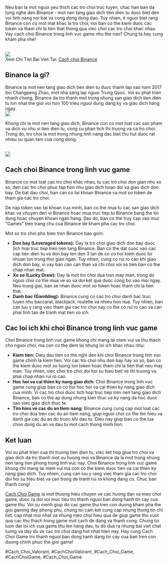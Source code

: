 <p>Neu ban la mot nguoi yeu thich cac tro choi truc tuyen, chac han ban da tung nghe den Binance - mot nen tang giao dich tien dien tu duoc biet den voi tinh nang noi bat va cong dong dong dao. Tuy nhien, it nguoi biet rang Binance con co mot mat khac la tro choi, noi ban co the kiem duoc cac token va tham chi la tien that thong qua viec choi cac tro choi khac nhau. Vay cach choi Binance trong linh vuc game nhu the nao? Chung ta hay cung kham pha nhe!</p><br><img src="https://cachchoigame.com/wp-content/uploads/2025/03/Logo-cachchoigame.com_-800x800.png"></br>
Xem Chi Tiet Bai Viet Tai: <a href="https://cachchoigame.com/cach-choi-binance/">Cach choi Binance</a><h2>Binance la gi?</h2><p>Binance la mot nen tang giao dich tien dien tu duoc thanh lap vao nam 2017 boi Changpeng Zhao, mot nha sang lap nguoi Trung Quoc. Voi su phat trien nhanh chong, Binance da tro thanh mot trong nhung san giao dich tien dien tu lon nhat the gioi voi hon 100 trieu nguoi dung dang ky va giao dich hang ngay.<br><img src="https://cachchoigame.com/wp-content/uploads/2025/03/cach-choi-hui-kham-pha-the-gioi-hui-tu-a-den-z-67d3ea7d7d576.jpg"></br><p>Khong chi la mot nen tang giao dich, Binance con co mot loat cac san pham va dich vu nhu vi tien dien tu, cong cu phan tich thi truong va ca tro choi. Trong do, tro choi la mot trong nhung tinh nang dac biet thu hut duoc rat nhieu su quan tam cua cong dong.</p><br><img src="https://cachchoigame.com/wp-content/uploads/2025/03/cach-choi-2-acc-roblox-kham-pha-the-gioi-day-ky-dieu-67d3eab590c0b.jpg"></br><h2>Cach choi Binance trong linh vuc game</h2><p>Binance co mot loat cac tro choi khac nhau, tu cac tro choi don gian nhu xo so, den cac tro choi phuc tap hon nhu giao dich hoan doi va giao dich don bay. De bat dau choi, ban can co tai khoan Binance va mot so token de tham gia cac tro choi.<p>De nap token vao tai khoan cua minh, ban co the mua tu cac san giao dich khac va chuyen den vi Binance hoac mua truc tiep tu Binance bang the tin dung hoac chuyen khoan ngan hang. Sau do, ban co the truy cap vao muc "Games" tren trang chu cua Binance de kham pha cac tro choi.</p><p>Mot so tro choi pho bien tren Binance bao gom:<ul>
<li><strong>Don bay (Leveraged tokens):</strong> Day la tro choi giao dich don bay duoc tich hop truc tiep tren nen tang Binance. Ban co the dat cuoc vao cac cap tien dien tu va don bay len den 3 lan de co co hoi kiem duoc loi nhuan lon trong thoi gian ngan. Tuy nhien, cung co rui ro cao khi giao dich don bay, vi vay ban can can than va chi choi voi so tien ban co the chap nhan mat.</li>
<li><strong>Xo so (Lucky Draw):</strong> Day la mot tro choi dua tren may man, trong do nguoi choi co the mua ve so va doi ket qua duoc cong bo vao moi ngay. Neu trung giai, ban se nhan duoc mot so token hoac tham chi la tien that.</li>
<li><strong>Danh bac (Gambling):</strong> Binance cung co cac tro choi danh bac truc tuyen nhu baccarat, blackjack, roulette va nhieu hon nua. Tuy nhien, ban can luu y rang viec tham gia cac tro choi nay co the co rui ro cao va can phai tinh tao de tranh mat tien vo ich.</li>
</ul><h2>Cac loi ich khi choi Binance trong linh vuc game</h2><p>Choi Binance trong linh vuc game khong chi mang lai niem vui va thu thach cho nguoi choi, ma con co the dem lai nhung loi ich khac nhau nhu:</p><ul>
<li><strong>Kiem tien:</strong> Dieu dau tien co the nghi den khi choi Binance trong linh vuc game chinh la kiem tien. Voi cac tro choi nhu don bay hay xo so, ban co the kiem duoc mot so luong lon token hoac tham chi la tien that neu may man. Tuy nhien, viec choi tro choi doi hoi su hieu biet ve thi truong va phai chap nhan rui ro cao.</li>
<li><strong>Hoc hoi va cai thien ky nang giao dich:</strong> Choi Binance trong linh vuc game cung giup ban co co hoi hoc hoi va cai thien ky nang giao dich cua minh. Vi cac tro choi duoc tich hop truc tiep tren nen tang giao dich Binance, ban co the ap dung nhung kien thuc va ky nang da hoc duoc vao viec giao dich thuc te.</li>
<li><strong>Tim hieu ve cac du an tiem nang:</strong> Binance cung cung cap mot loat cac tro choi dua tren cac du an tiem nang, giup nguoi choi co the tim hieu va danh gia cac du an do truoc khi dau tu. Dieu nay giup ban co the lua chon dung du an va dau tu mot cach thong minh hon.</li>
</ul><h2>Ket luan</h2><p>Voi su phat trien cua thi truong tien dien tu, viec ket hop giua tro choi va giao dich da tro thanh mot xu huong moi va Binance da la mot trong nhung nen tang tien phong trong linh vuc nay. Choi Binance trong linh vuc game khong chi mang lai niem vui ma con co the kiem duoc tien va cai thien ky nang giao dich. Tuy nhien, cung can luu y rang viec tham gia cac tro choi doi hoi su hieu biet va can trong de tranh rui ro khong dang co. Chuc ban thanh cong!</p><p><a href="https://cachchoigame.com/">Cach Choi Game</a> la mot thuong hieu chuyen ve cac huong dan va meo choi game, duoc ra doi voi muc tieu tro thanh nguoi ban dong hanh tin cay cua game thu. Voi su menh giup do cac game thu tren con duong kham pha the gioi gaming day phong phu, chung toi cam ket cung cap nhung thong tin chi tiet, cap nhat moi nhat va nhung meo choi hieu qua de giup game thu vuot qua cac thu thach trong game mot cach de dang va thanh cong. Chung toi luon dat loi ich cua game thu len hang dau, tu do dua ra nhung bai viet chat luong va day du ve cac tro choi dang hot nhat hien nay. Hay cung Cach Choi Game tro thanh nguoi ban dong hanh dang tin cay cua ban tren con duong chinh phuc the gioi game!</p>
#Cach_Choi_Valorant, #CachChoiValorant, #Cach_Choi_Game, #CachChoiGame, #Cach_Choi_Game
